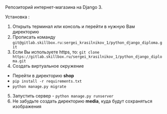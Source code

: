 Репозиторий интернет-магазина на Django 3.

Установка :

1. Открыть терминал или консоль и перейти в нужную Вам директорию
2. Прописать команду `git@gitlab.skillbox.ru:sergei_krasilnikov_1/python_django_diploma.git`
3. Если Вы используете https, то: `git clone https://gitlab.skillbox.ru/sergei_krasilnikov_1/python_django_diploma.git`
4. Создать виртуальное окружение
-  Перейти в директорию **shop**
- `pip install -r requirements.txt`
- `python manage.py migrate`
5. Запустить сервер - `python manage.py runserver`
6. Не забудьте создать директорию **media**, куда будут сохраняться изображения
